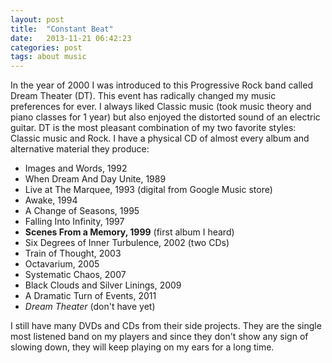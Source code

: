```yaml
---
layout: post
title:  "Constant Beat"
date:   2013-11-21 06:42:23
categories: post
tags: about music
---
```


In the year of 2000 I was introduced to this Progressive Rock band called Dream Theater (DT). This event has radically changed my music preferences for ever. I always liked Classic music (took music theory and piano classes for 1 year) but also enjoyed the distorted sound of an electric guitar. DT is the most pleasant combination of my two favorite styles: Classic music and Rock. I have a physical CD of almost every album and alternative material they produce:

* Images and Words, 1992
* When Dream And Day Unite, 1989
* Live at The Marquee, 1993 (digital from Google Music store)
* Awake, 1994
* A Change of Seasons, 1995
* Falling Into Infinity, 1997
* **Scenes From a Memory, 1999** (first album I heard)
* Six Degrees of Inner Turbulence, 2002 (two CDs)
* Train of Thought, 2003
* Octavarium, 2005
* Systematic Chaos, 2007
* Black Clouds and Silver Linings, 2009
* A Dramatic Turn of Events, 2011
* _Dream Theater_ (don't have yet)

I still have many DVDs and CDs from their side projects. They are the single most listened band on my players and since they don't show any sign of slowing down, they will keep playing on my ears for a long time.